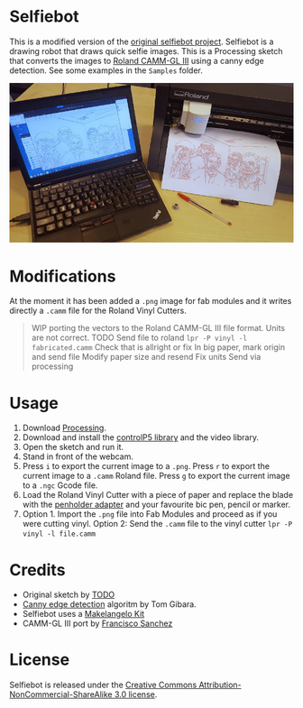 Selfiebot
=========
This is a modified version of the [original selfiebot project](https://github.com/nodebox/selfiebot). Selfiebot is a drawing robot that draws quick selfie images. This is a Processing sketch that converts the images to [Roland CAMM-GL III](./pnc900_user.pdf) using a canny edge detection. See some examples in the `Samples` folder.

![Demo selfiebot output](./g/selfie.jpg)

Modifications
=============
At the moment it has been added a `.png` image for fab modules and it writes directly a `.camm` file for the Roland Vinyl Cutters.

> WIP porting the vectors to the Roland CAMM-GL III file format. Units are not correct.
TODO
Send file to roland 
`lpr -P vinyl -l fabricated.camm`
Check that is allright or fix
In big paper, mark origin and send file
Modify paper size and resend
Fix units
Send via processing

Usage
=====
1. Download [Processing](http://processing.org/download/).
2. Download and install the [controlP5 library](http://www.sojamo.de/libraries/controlP5/) and the video library.
3. Open the sketch and run it.
4. Stand in front of the webcam.
5. Press `i` to export the current image to a `.png`. Press `r` to export the current image to a `.camm` Roland file.  Press `g` to export the current image to a `.ngc` Gcode file.
6. Load the Roland Vinyl Cutter with a piece of paper and replace the blade with the [penholder adapter](https://github.com/TheBeachLab/Roland_VinylDraw) and your favourite bic pen, pencil or marker.
7. Option 1. Import the `.png` file into Fab Modules and proceed as if you were cutting vinyl. Option 2: Send the `.camm` file to the vinyl cutter `lpr -P vinyl -l file.camm`

Credits
=======
* Original sketch by [TODO](http://www.todo.to.it/)
* [Canny edge detection](http://www.tomgibara.com/computer-vision/canny-edge-detector) algoritm by Tom Gibara.
* Selfiebot uses a [Makelangelo Kit](https://github.com/MarginallyClever/Makelangelo)
* CAMM-GL III port by [Francisco Sanchez](http://beachlab.org)

License
=======
Selfiebot is released under the [Creative Commons Attribution-NonCommercial-ShareAlike 3.0 license](http://creativecommons.org/licenses/by-nc-sa/3.0/).
